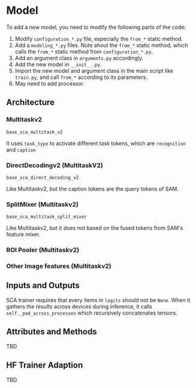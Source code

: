 # Model

To add a new model, you need to modify the following parts of the code:

1. Modify `configuration_*.py` file, especially the `from_*` static method.
2. Add a `modeling_*.py` files. Note ahout the `from_*` static method, which calls the `from_*` static method from `configuration_*.py`.
3. Add an argument class in `arguments.py` accordingly.
4. Add the new model in `__init__.py`.
5. Import the new model and argument class in the main script like `train.py`, and call `from_*` according to its parameters.
6. May need to add processor.

## Architecture

### Multitaskv2

`base_sca_multitask_v2`

It uses `task_type` to activate different task tokens, which are `recognition` and `caption`

### DirectDecodingv2 (MultitaskV2)

`base_sca_direct_decoding_v2`

Like Multitaskv2, but the caption tokens are the query tokens of SAM.

### SplitMixer (Multitaskv2)

`base_sca_multitask_split_mixer`

Like Multitaskv2, but it does not based on the fused tokens from SAM's feature mixer.

### ROI Pooler (Multitaskv2)


### Other Image features (Multitaskv2)


## Inputs and Outputs

SCA trainer requires that every items in  `logits` should not be `None`.
When it gathers the results across devices during inference, it calls `self._pad_across_processes` which recursively concatenates tensors.

## Attributes and Methods

TBD

## HF Trainer Adaption

TBD
